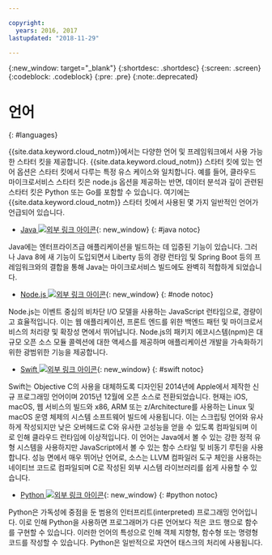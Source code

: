 ```yaml
---

copyright:
  years: 2016, 2017
lastupdated: "2018-11-29"

---
```

{:new_window: target="_blank"}
{:shortdesc: .shortdesc}
{:screen: .screen}
{:codeblock: .codeblock}
{:pre: .pre}
{:note:.deprecated}

# 언어
{: #languages}

{{site.data.keyword.cloud_notm}}에서는 다양한 언어 및 프레임워크에서 사용 가능한 스타터 킷을 제공합니다. {{site.data.keyword.cloud_notm}} 스타터 킷에 있는 언어 옵션은 스타터 킷에서 다루는 특정 유스 케이스와 일치합니다. 예를 들어, 클라우드 마이크로서비스 스타터 킷은 node.js 옵션을 제공하는 반면, 데이터 분석과 깊이 관련된 스타터 킷은 Python 또는 Go를 포함할 수 있습니다. 여기에는 {{site.data.keyword.cloud_notm}} 스타터 킷에서 사용된 몇 가지 일반적인 언어가 언급되어 있습니다.

* [Java ![외부 링크 아이콘](../icons/launch-glyph.svg "외부 링크 아이콘")](/docs/runtimes/liberty/getting-started.html){: new_window}
{: #java notoc}

Java에는 엔터프라이즈급 애플리케이션을 빌드하는 데 입증된 기능이 있습니다. 그러나 Java 8에 새 기능이 도입되면서 Liberty 등의 경량 런타임 및 Spring Boot 등의 프레임워크와의 결합을 통해 Java는 마이크로서비스 빌드에도 완벽히 적합하게 되었습니다.

* [Node.js ![외부 링크 아이콘](../icons/launch-glyph.svg "외부 링크 아이콘")](/docs/runtimes/nodejs/getting-started.html){: new_window}
{: #node notoc}

Node.js는 이벤트 중심의 비차단 I/O 모델을 사용하는 JavaScript 런타임으로, 경량이고 효율적입니다. 이는 웹 애플리케이션, 프론트 엔드를 위한 백엔드 패턴 및 마이크로서비스의 처리량 및 확장성 면에서 뛰어납니다. Node.js의 패키지 에코시스템(npm)은 대규모 오픈 소스 모듈 콜렉션에 대한 액세스를 제공하며 애플리케이션 개발을 가속화하기 위한 광범위한 기능을 제공합니다.


* [Swift ![외부 링크 아이콘](../icons/launch-glyph.svg "외부 링크 아이콘")](/docs/runtimes/swift/getting-started.html){: new_window}
{: #swift notoc}

Swift는 Objective C의 사용을 대체하도록 디자인된 2014년에 Apple에서 제작한 신규 프로그래밍 언어이며 2015년 12월에 오픈 소스로 전환되었습니다. 현재는 iOS, macOS, 웹 서비스의 빌드와 x86, ARM 또는 z/Architecture를 사용하는 Linux 및 macOS 운영 체제의 시스템 소프트웨어 빌드에 사용됩니다. 이는 스크립팅 언어와 유사하게 작성되지만 낮은 오버헤드로 C와 유사한 고성능을 얻을 수 있도록 컴파일되며 이로 인해 클라우드 런타임에 이상적입니다. 이 언어는 Java에서 볼 수 있는 강한 정적 유형 시스템을 사용하지만 JavaScript에서 볼 수 있는 함수 스타일 및 비동기 루틴을 사용합니다. 성능 면에서 매우 뛰어난 언어로, 소스는 LLVM 컴파일러 도구 체인을 사용하는 네이티브 코드로 컴파일되며 C로 작성된 외부 시스템 라이브러리를 쉽게 사용할 수 있습니다.

* [Python ![외부 링크 아이콘](../icons/launch-glyph.svg "외부 링크 아이콘")](/docs/runtimes/python/getting-started.html){: new_window}
{: #python notoc}

Python은 가독성에 중점을 둔 범용의 인터프리트(interpreted) 프로그래밍 언어입니다. 이로 인해 Python을 사용하면 프로그래머가 다른 언어보다 적은 코드 행으로 함수를 구현할 수 있습니다. 이러한 언어의 특성으로 인해 객체 지향형, 함수형 또는 명령형 코드를 작성할 수 있습니다. Python은 일반적으로 자연어 태스크의 처리에 사용됩니다.
